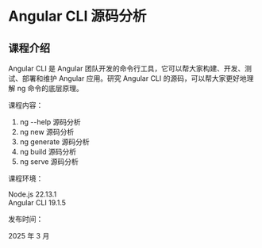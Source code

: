 # Angular CLI 源码分析

## 课程介绍

Angular CLI 是 Angular 团队开发的命令行工具，它可以帮大家构建、开发、测试、部署和维护 Angular 应用。研究 Angular CLI 的源码，可以帮大家更好地理解 ng 命令的底层原理。

课程内容：

1. ng --help 源码分析
2. ng new 源码分析
3. ng generate 源码分析
4. ng build 源码分析
5. ng serve 源码分析

课程环境：

Node.js 22.13.1  
Angular CLI 19.1.5

发布时间：

2025 年 3 月
